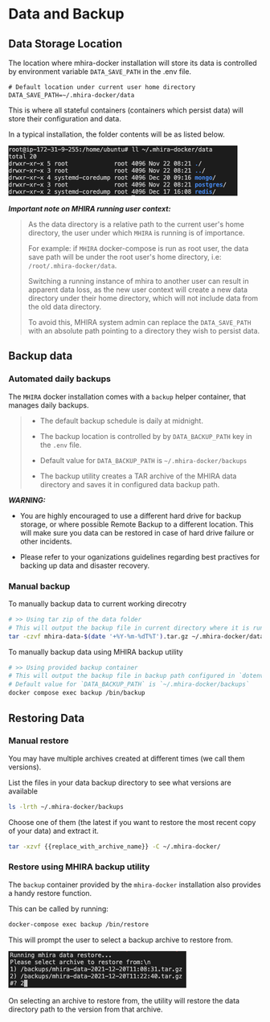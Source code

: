 # Data and Backup

## Data Storage Location

The location where mhira-docker installation will store its data is controlled by environment variable `DATA_SAVE_PATH` in the .env file.

```dotenv
# Default location under current user home directory
DATA_SAVE_PATH=~/.mhira-docker/data
```

This is where all stateful containers (containers which persist data) will store their configuration and data.

In a typical installation, the folder contents will be as listed below.

![Data-Directory](/resources/images/data-directory.png "Data Directory")

***Important note on MHIRA running user context:***
> As the data directory is a relative path to the current user's home directory, the user under which `MHIRA` is running is of importance.
>
> For example: if `MHIRA` docker-compose is run as root user, the data save path will be under the root user's home directory, i.e: `/root/.mhira-docker/data`.
>
> Switching a running instance of mhira to another user can result in apparent data loss, as the new user context will create a new data directory under their home directory, which will not include data from the old data directory.
>
> To avoid this, MHIRA system admin can replace the `DATA_SAVE_PATH` with an absolute path pointing to a directory they wish to persist data.

## Backup data

### Automated daily backups

The `MHIRA` docker installation comes with a `backup` helper container, that manages daily backups.

> * The default backup schedule is daily at midnight.
>
> * The backup location is controlled by by `DATA_BACKUP_PATH` key in the `.env` file.
>
> * Default value for `DATA_BACKUP_PATH` is `~/.mhira-docker/backups`
>
> * The backup utility creates a TAR archive of the MHIRA data directory and saves it in configured data backup path.

***WARNING:***

* You are highly encouraged to use a different hard drive for backup storage, or where possible Remote Backup to a different location. This will make sure you data can be restored in case of hard drive failure or other incidents.

* Please refer to your oganizations guidelines regarding best practives for backing up data and disaster recovery.

### Manual backup

To manually backup data to current working direcotry

```bash
# >> Using tar zip of the data folder
# This will output the backup file in current directory where it is run
tar -czvf mhira-data-$(date '+%Y-%m-%dT%T').tar.gz ~/.mhira-docker/data
```

To manually backup data using MHIRA backup utility

```bash
# >> Using provided backup container
# This will output the backup file in backup path configured in `dotenv` by `DATA_BACKUP_PATH` key
# Default value for `DATA_BACKUP_PATH` is `~/.mhira-docker/backups`
docker compose exec backup /bin/backup
```

## Restoring Data

### Manual restore

You may have multiple archives created at different times (we call them versions).

List the files in your data backup directory to see what versions are available

```bash
ls -lrth ~/.mhira-docker/backups
```

Choose one of them (the latest if you want to restore the most recent copy of your data) and extract it.

```bash
tar -xzvf {{replace_with_archive_name}} -C ~/.mhira-docker/
```

### Restore using MHIRA backup utility

The `backup` container provided by the `mhira-docker` installation also provides a handy restore function.

This can be called by running:

```bash
docker-compose exec backup /bin/restore
```

This will prompt the user to select a backup archive to restore from.

![Restore-Archives](/resources/images/restore-archives.png "Restore Archives")

On selecting an archive to restore from, the utility will restore the data directory path to the version from that archive.

